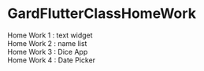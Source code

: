 # GardFlutterClassHomeWork

Home Work 1 : text widget<br />
Home Work 2 : name list <br />
Home Work 3 : Dice App<br />
Home Work 4 : Date Picker<br />
